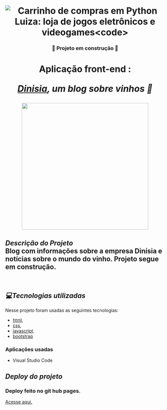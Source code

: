 
<h1 align="center">
   <a><img src="https://user-images.githubusercontent.com/104438961/199346766-a59c6a7f-1d6f-49e9-9844-317448108767.png" alt="Carrinho de compras em Python Luiza: loja de jogos eletrônicos e videogames<code>" ></a>
</h1>

<h3 align="center">
    🚧  Projeto em construção  🚧
</h3>

 <h1 align="center">Aplicação front-end : <i>

 [Dinisia](https://www.instagram.com/dinisialtda/), um blog sobre vinhos 🍷</i></h1>

 <div align="center">
<img src="https://user-images.githubusercontent.com/104438961/199363195-df24ddd6-6336-4589-bef4-facecc287c47.gif" width="400px">
</div>

<h2><i>Descrição do Projeto</i>
<br>
Blog com informações sobre a empresa Dinísia e notícias sobre o mundo do vinho. Projeto segue em construção.</h2>
<br>
<h2><i>💻Tecnologias utilizadas</h2></i>

Nesse projeto foram usadas as seguintes tecnologias:

- [html](https://www.w3schools.com/html/),
- [css](https://www.w3schools.com/css/default.asp),
- [javascript](https://www.w3schools.com/js/default.asp).
- [bootstrap](https://www.w3schools.com/bootstrap4/default.asp)

### Aplicações usadas

- Visual Studio Code

<h2><i>Deploy do projeto</h2></i>

<h3>Deploy feito no git hub pages.</h3>

[Acesse aqui.](https://naayalelis.github.io/DinisiaBlog/index.html)
